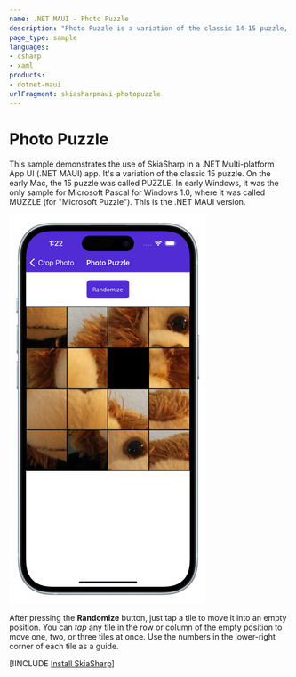 ```yaml
---
name: .NET MAUI - Photo Puzzle
description: "Photo Puzzle is a variation of the classic 14-15 puzzle, written using .NET MAUI and SkiaSharp."
page_type: sample
languages:
- csharp
- xaml
products:
- dotnet-maui
urlFragment: skiasharpmaui-photopuzzle
---
```


# Photo Puzzle

This sample demonstrates the use of SkiaSharp in a .NET Multi-platform App UI (.NET MAUI) app. It's a variation of the classic 15 puzzle. On the early Mac, the 15 puzzle was called PUZZLE. In early Windows, it was the only sample for Microsoft Pascal for Windows 1.0, where it was called MUZZLE (for "Microsoft Puzzle"). This is the .NET MAUI version.

![Photo Puzzle app screenshot](Screenshots/PhotoPuzzle-randomized.png "Photo Puzzle app screenshot")   

After pressing the **Randomize** button, just tap a tile to move it into an empty position. You can *tap* any tile in the row or column of the empty position to move one, two, or three tiles at once. Use the numbers in the lower-right corner of each tile as a guide.

[!INCLUDE [Install SkiaSharp](../includes/install-skiasharp.md)]
